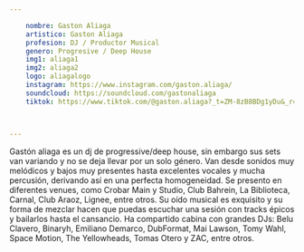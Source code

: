 ```yaml
---

    nombre: Gaston Aliaga
    artistico: Gaston Aliaga
    profesion: DJ / Productor Musical
    genero: Progresive / Deep House
    img1: aliaga1
    img2: aliaga2
    logo: aliagalogo
    instagram: https://www.instagram.com/gaston.aliaga/
    soundcloud: https://soundcloud.com/gastonaliaga
    tiktok: https://www.tiktok.com/@gaston.aliaga?_t=ZM-8zB8BDg1yDu&_r=1



---
```



Gastón aliaga es un dj de progressive/deep house, sin embargo sus sets van variando y no
se deja llevar por un solo género. Van desde sonidos muy melódicos y bajos muy presentes
hasta excelentes vocales y mucha percusión, derivando así en una perfecta
homogeneidad.
Se presento en diferentes venues, como Crobar Main y Studio, Club Bahrein, La Biblioteca,
Carnal, Club Araoz, Lignee, entre otros. Su oído musical es exquisito y su forma de mezclar
hacen que puedas escuchar una sesión con tracks épicos y bailarlos hasta el cansancio. Ha
compartido cabina con grandes DJs: Belu Clavero, Binaryh, Emiliano Demarco, DubFormat,
Mai Lawson, Tomy Wahl, Space Motion, The Yellowheads, Tomas Otero y ZAC, entre otros.